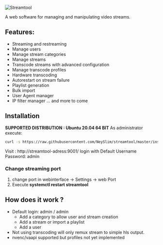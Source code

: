 ![Streamtool](https://github.com/NeySlim/streamtool/raw/master/app/www/img/streamtool.png "Streamtool")

A web software for managing and manipulating video streams.

## Features:
- Streaming and restreaming
- Manage users
- Manage stream categories
- Manage streams 
- Transcode streams with advanced configuration
- Manage transcode profiles
- Hardware transcoding
- Autorestart on stream failure
- Playlist generation
- Bulk import
- User Agent manager
- IP filter manager
... and more to come
 
## Installation
 **SUPPORTED DISTRIBUTION : Ubuntu 20.04 64 BIT**
  As administrator execute:
```bash
curl -s https://raw.githubusercontent.com/NeySlim/streamtool/master/install/st-11.20.sh | sudo bash
```
  Visit : http://streamtool-adress:9001/ login with 
 Default Username Password: admin



### Change streaming port
1. change port in webinterface -> Settings -> web Port
2. Execute **systemctl restart streamtool**

## How does it work ?
- Default login: admin / admin
  - Add a category to allow user and stream creation
  - Add a stream or import a playlist
  - Add a user
- Not using transcoding will only remux stream to simple hls output.
- nvenc/vaapi supported but profiles not yet implemented


